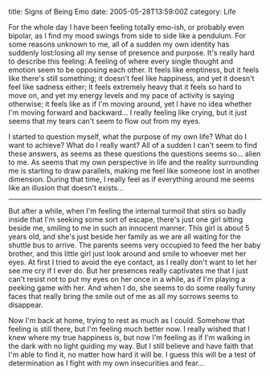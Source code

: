 title: Signs of Being Emo
date: 2005-05-28T13:59:00Z
category: Life

For the whole day I have been feeling totally emo-ish, or probably even bipolar, as I find my mood swings from side to side like a pendulum. For some reasons unknown to me, all of a sudden my own identity has suddenly lost:losing all my sense of presence and purpose. It's really hard to describe this feeling: A feeling of where every single thought and emotion seem to be opposing each other. It feels like emptiness, but it feels like there's still something; it doesn't feel like happiness, and yet it doesn't feel like sadness either; It feels extremely heavy that it feels so hard to move on, and yet my energy levels and my pace of activity is saying otherwise; it feels like as if I'm moving around, yet I have no idea whether I'm moving forward and backward… I really feeling like crying, but it just seems that my tears can't seem to flow out from my eyes.

I started to question myself, what the purpose of my own life? What do I want to achieve? What do I really want? All of a sudden I can't seem to find these answers, as seems as these questions the questions seems so… alien to me. As seems that my own perspective in life and the reality surrounding me is starting to draw parallels, making me feel like someone lost in another dimension. During that time, I really feel as if everything around me seems like an illusion that doesn't exists…

---

But after a while, when I'm feeling the internal turmoil that stirs so badly inside that I'm seeking some sort of escape, there's just one girl sitting beside me, smiling to me in such an innocent manner. This girl is about 5 years old, and she's just beside her family as we are all waiting for the shuttle bus to arrive. The parents seems very occupied to feed the her baby brother, and this little girl just look around and smile to whoever met her eyes. At first I tried to avoid the eye contact, as I really don't want to let her see me cry if I ever do. But her presences really captivates me that I just can't resist not to put my eyes on her once in a while, as if I'm playing a peeking game with her. And when I do, she seems to do some really funny faces that really bring the smile out of me as all my sorrows seems to disappear.

Now I'm back at home, trying to rest as much as I could. Somehow that feeling is still there, but I'm feeling much better now. I really wished that I knew where my true happiness is, but now I'm feeling as if I'm walking in the dark with no light guiding my way. But I still believe and have faith that I'm able to find it, no matter how hard it will be. I guess this will be a test of determination as I fight with my own insecurities and fear…
